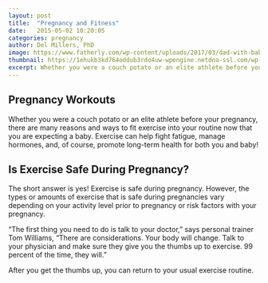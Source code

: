 ```yaml
---
layout: post
title:  "Pregnancy and Fitness"
date:   2015-05-02 10:20:05
categories: pregnancy
author: Del Millers, PhD
image: https://www.fatherly.com/wp-content/uploads/2017/03/dad-with-baby-on-couch-800x400.jpg
thumbnail: https://1ehukb3kd764oddub3rdo4uw-wpengine.netdna-ssl.com/wp-content/uploads/2017/04/ken-griffey-mariners-500x400.jpg
excerpt: Whether you were a couch potato or an elite athlete before your pregnancy, there are many reasons and ways to fit exercise into your routine now that you are expecting a baby.  Exercise can help fight fatigue, manage hormones, and, of course, promote long-term health for both you and baby!
---
```


Pregnancy Workouts
------------------
Whether you were a couch potato or an elite athlete before your pregnancy, there are many reasons and ways to fit exercise into your routine now that you are expecting a baby.  Exercise can help fight fatigue, manage hormones, and, of course, promote long-term health for both you and baby!


Is Exercise Safe During Pregnancy?
----------------------------------
The short answer is yes! Exercise is safe during pregnancy. However, the types or amounts of exercise that is safe during pregnancies vary depending on your activity level prior to pregnancy or risk factors with your pregnancy.

“The first thing you need to do is talk to your doctor,” says personal trainer Tom Williams, “There are considerations. Your body will change. Talk to your physician and make sure they give you the thumbs up to exercise. 99 percent of the time, they will.”

After you get the thumbs up, you can return to your usual exercise routine.